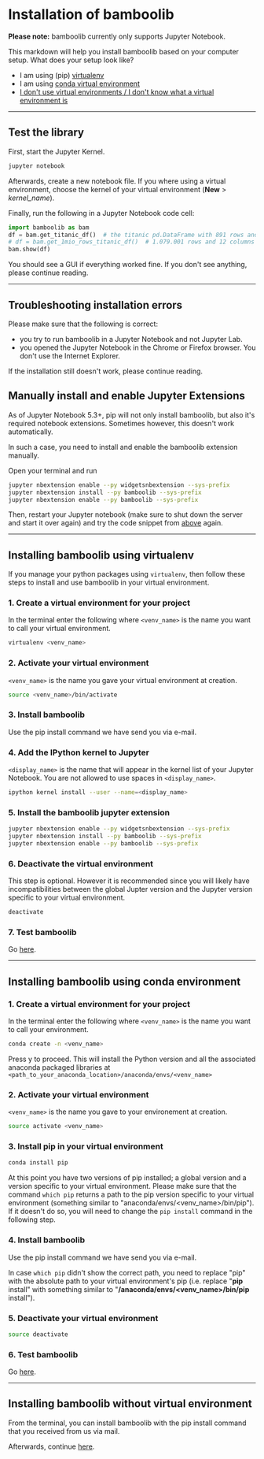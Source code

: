 # Installation of bamboolib

**Please note:** bamboolib currently only supports Jupyter Notebook.

This markdown will help you install bamboolib based on your computer setup. What does your setup look like?

- I am using (pip) [virtualenv](https://github.com/tkrabel/bamboolib/blob/master/Installation.md#installing-bamboolib-using-virtualenv)
- I am using [conda virtual environment](https://github.com/tkrabel/bamboolib/blob/master/Installation.md#installing-bamboolib-using-conda-environment)
- [I don't use virtual environments / I don't know what a virtual environment is](https://github.com/tkrabel/bamboolib/blob/master/Installation.md#installing-bamboolib-without-virtual-environment)

--------

## Test the library

First, start the Jupyter Kernel.

```bash
jupyter notebook
```

Afterwards, create a new notebook file. If you where using a virtual environment, choose the kernel of your virtual environment (**New** > *kernel_name*).

Finally, run the following in a Jupyter Notebook code cell:

```python
import bamboolib as bam
df = bam.get_titanic_df()  # the titanic pd.DataFrame with 891 rows and 12 columns
# df = bam.get_1mio_rows_titanic_df()  # 1.079.001 rows and 12 columns
bam.show(df)
```

You should see a GUI if everything worked fine. If you don't see anything, please continue reading.

--------

## Troubleshooting installation errors

Please make sure that the following is correct:
- you try to run bamboolib in a Jupyter Notebook and not Jupyter Lab.
- you opened the Jupyter Notebook in the Chrome or Firefox browser. You don't use the Internet Explorer.

If the installation still doesn't work, please continue reading.

## Manually install and enable Jupyter Extensions

As of Jupyter Notebook 5.3+, pip will not only install bamboolib, but also it's required notebook extensions. Sometimes however, this doesn't work automatically.

In such a case, you need to install and enable the bamboolib extension manually.

Open your terminal and run
```bash
jupyter nbextension enable --py widgetsnbextension --sys-prefix
jupyter nbextension install --py bamboolib --sys-prefix
jupyter nbextension enable --py bamboolib --sys-prefix
```

Then, restart your Jupyter notebook (make sure to shut down the server and start it over again) and try the code snippet from [above](https://github.com/tkrabel/bamboolib/blob/master/Installation.md#test-the-library) again.

---------

## Installing bamboolib using virtualenv

If you manage your python packages using `virtualenv`, then follow these steps to install and use bamboolib in your virtual environment.

### 1. Create a virtual environment for your project

In the terminal enter the following where `<venv_name>` is the name you want to call your virtual environment.

```bash
virtualenv <venv_name>
```

### 2. Activate your virtual environment

`<venv_name>` is the name you gave your virtual environment at creation.

```bash
source <venv_name>/bin/activate
```

### 3. Install bamboolib

Use the pip install command we have send you via e-mail.

### 4. Add the IPython kernel to Jupyter

`<display_name>` is the name that will appear in the kernel list of your Jupyter Notebook. You are not allowed to use spaces in `<display_name>`.

```bash
ipython kernel install --user --name=<display_name>
```

### 5. Install the bamboolib jupyter extension

```bash
jupyter nbextension enable --py widgetsnbextension --sys-prefix
jupyter nbextension install --py bamboolib --sys-prefix
jupyter nbextension enable --py bamboolib --sys-prefix
```

### 6. Deactivate the virtual environment

This step is optional. However it is recommended since you will likely have incompatibilities between the global Jupter version and the Jupyter version specific to your virtual environment.

```bash
deactivate
```

### 7. Test bamboolib

Go [here](https://github.com/tkrabel/bamboolib/blob/master/Installation.md#test-the-library).

------------

## Installing bamboolib using conda environment

### 1. Create a virtual environment for your project

In the terminal enter the following where `<venv_name>` is the name you want to call your environment.

```bash
conda create -n <venv_name>
```

Press y to proceed. This will install the Python version and all the associated anaconda packaged libraries at `<path_to_your_anaconda_location>/anaconda/envs/<venv_name>`

### 2. Activate your virtual environment

`<venv_name>` is the name you gave to your environement at creation.

```bash
source activate <venv_name>
```

### 3. Install pip in your virtual environment

```bash
conda install pip
```

At this point you have two versions of pip installed; a global version and a version specific to your virtual environment. Please make sure that the command `which pip` returns a path to the pip version specific to your virtual environment (something similar to "anaconda/envs/<venv_name>/bin/pip"). If it doesn't do so, you will need to change the `pip install` command in the following step.

### 4. Install bamboolib

Use the pip install command we have send you via e-mail.

In case `which pip` didn't show the correct path, you need to replace "pip" with the absolute path to your virtual environment's pip (i.e. replace "**pip** install" with something similar to "**/anaconda/envs/<venv_name>/bin/pip** install").

### 5. Deactivate your virtual environment

```bash
source deactivate
```

### 6. Test bamboolib

Go [here](https://github.com/tkrabel/bamboolib/blob/master/Installation.md#test-the-library).

-----------

## Installing bamboolib without virtual environment

From the terminal, you can install bamboolib with the pip install command that you received from us via mail.

Afterwards, continue [here](https://github.com/tkrabel/bamboolib/blob/master/Installation.md#test-the-library).